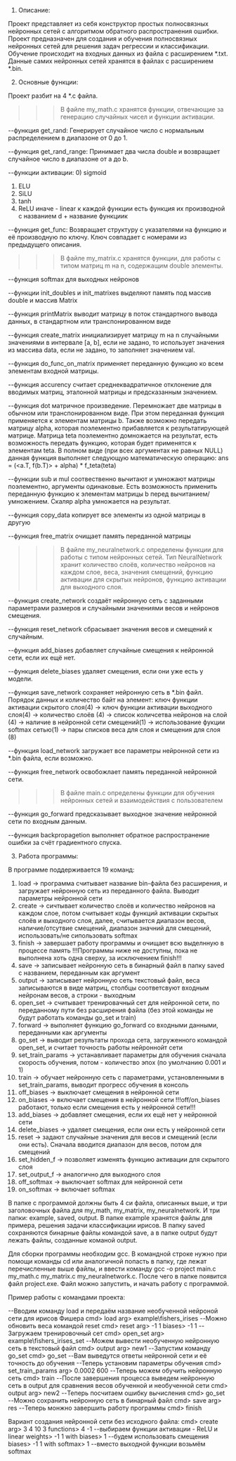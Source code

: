 1) Описание:

Проект представляет из себя конструктор простых полносвязных нейронных сетей с алгоритмом обратного распространения ошибки. Проект предназначен для создания и обучения полносвязных нейронных сетей для решения задач регрессии и классификации. Обучение происходит на входных данных из файла с расширением *.txt. Данные самих нейронных сетей хранятся в файлах с расширением *.bin.

2) Основные функции:

Проект разбит на 4 *.c файла.
>>>В файле my_math.c хранятся функции, отвечающие за генерацию случайных чисел и функции активации.

--функция get_rand: Генерирует случайное число с нормальным распределением в диапазоне от 0 до 1.

--функция get_rand_range: Принимает два числа double и возвращает случайное число в диапазоне от  a до b.

--функции активации:
0) sigmoid
1) ELU
2) SiLU
3) tanh
4) ReLU
иначе - linear
к каждой функции есть функция их производной с названием d + название функциик

--функция get_func:
Возвращает структуру с указателями на функцию и её производную по ключу. Ключ совпадает с номерами из предыдущего описания.


>>>В файле my_matrix.c хранятся функции, для работы с типом матриц m на n, содержащим double элементы.

--функция softmax для выходных нейронов

--функции init_doubles и init_matrixes выделяют память под массив double и массив Matrix

--функция printMatrix выводит матрицу в поток стандартного вывода данных, в стандартном или транспонированном виде

--функция create_matrix инициализирует матрицу m на n случайными значениями в интервале [a, b], если не задано, то использует значения из массива data, если не задано, то заполняет значением val.

--функция do_func_on_matrix применяет переданную функцию ко всем элементам входной матрицы.

--функция accurency считает среднеквадратичное отклонение для вводимых матриц, эталонной матрицы и предсказанным значением.

--функция dot матричное произведение. Перемножает две матрицы в обычном или транспонированном виде. При этом переданная функция применяется к элементам матрицы b. Также возможно передать матрицу alpha, которая поэлементно прибавляется к результатирующей матрице. Матрица teta поэлементно домножается на результат, есть возможность передать функцию, которая будет применятся к элементам teta.
В полном виде (при всех аргументах не равных NULL) данная функция выполняет следующую математическую операцию: 
ans = (<a.T, f(b.T)> + alpha) * f_teta(teta)

--функции sub и mul соотвественно вычитают и умножают матрицы поэлементно, аргументы одинаковые. Есть возможность применить переданную функцию к элементам матрицы b перед вычитанием/умножением. Скаляр alpha умножается на результат.

--функция copy_data копирует все элементы из одной матрицы в другую

--функция free_matrix очищает память переданной матрицы


>>>В файле my_neuralnetwork.c определены функции для работы с типом нейронных сетей.
Тип NeuralNetwork хранит количество слоёв, количество нейронов на каждом слое, веса, значения смещений, функцию активации для скрытых нейронов, функцию активации для выходного слоя.

--функция create_network создаёт нейронную сеть с заданными параметрами размеров и случайными значениями весов и нейронов смещения.

--функция reset_network сбрасывает значения весов и смещений к случайным.

--функция add_biases добавляет случайные смещения к нейронной сети, если их ещё нет.

--функция delete_biases удаляет смещения, если они уже есть у модели.

--функция save_network сохраняет нейронную сеть в *.bin файл. Порядок данных и количество байт на элемент: ключ функции активации скрытого слоя(4) -> ключ функции активации выходного слоя(4) -> количество слоёв (4) -> список количсетва нейронов на слой (4) -> наличие в нейронной сети смещений(1) -> использование фукции softmax сетью(1) -> пары списков веса для слоя и смещения для слоя (8)

--функция load_network загружает все параметры нейронной сети из *.bin файла, если возможно.

--функция free_network освобожлает память переданной нейронной сети.


>>>В файле main.c определены функции для обучения нейронных сетей и взаимодействия с пользователем

--функция go_forward предсказывает выходное значение нейронной сети по входным данным.

--функция backpropagetion выполняет обратное распространение ошибки за счёт градиентного спуска.

3) Работа программы:

В программе поддерживается 19 команд:
1) load -> программа считывает название bin-файла без расширения, и загружает нейронную сеть из переданного файла. Выводит параметры нейронной сети
2) create -> сичтывает количество слоёв и количество нейронов на каждом слое, потом считывает коды функций активации скрытых слоёв и выходного слоя, далее, считывается диапазон весов, наличие/отсутвие смещений, диапазон значний для смещений, использовать/не сипользовать softmax
3) finish -> завершает работу программы и очищает всю выделнную в процессе память
!!!Программы ниже не доступны, пока не выполнена хоть одна сверху, за исключением finish!!!
4) save -> записывает нейронную сеть в бинарный файл в папку saved с названием, переданным как аргумент
5) output -> записывает нейронную сеть текстовый файл, веса записываются в виде матриц, столбцы соответсвуют входным нейронам весов, а строки - выходным
6) open_set -> считывает тренировачный сет для нейронной сети, по переданному пути без расширения файла (без этой команды не будут работать команды go_set и train)
7) forward -> выполняет функцию go_forward со входными данными, переданными как аргументы
8) go_set -> выводит результаты прохода сета, загруженного командой open_set, и считает точность работы нейроннойт сети
9) set_train_params -> устанавливает параметры для обучения сначала скорость обучения, потом - количество эпох (по умолчанию 0.001 и 1)
10) train -> обучает нейронную сеть с параметрами, установленными в set_train_params, выводит прогресс обучения в консоль
11) off_biases -> выключает смещения в нейронной сети
12) on_biases -> включает смещения в нейронной сети
!!!off/on_biases работают, только если смещения есть у нейронной сети!!!
13) add_biases -> добавляет смещения, если их ещё нет у нейронной сети
14) delete_biases -> удаляет смещения, если они есть у нейронной сети
15) reset -> задают случайные значения для весов и смещений (если они есть). Сначала вводится диапазон для весов, потом для смещений
16) set_hidden_f -> позволяет изменять функцию активации для скрытого слоя
17) set_output_f -> аналогично для выходного слоя
18) off_softmax -> выключает softmax для нейронной сети
19) on_softmax -> включает softmax

В папке с программой должны быть 4 си файла, описанных выше, и три заголовочных файла для my_math, my_matrix, my_neuralnetwork. И три папки: example, saved, output. В папке example хранятся файлы для примера, решения задачи классификации ирисов. В папку saved сохраняются бинарные файлы командой save, а в папке output будут лежать файлы, созданные команой output.

Для сборки программы необходим gcс. В командной строке нужно при помощи команды cd или аналогичной попасть в папку, где лежат перечисленные выше файлы, и ввести команду gcc -o project main.c my_math.c my_matrix.c my_neuralnetwork.c.
После чего в папке появится файл project.exe. Файл можно запустить, и начать работу с программой.

Пример работы с командами проекта:

--Вводим команду load и передаём название необученной нейроной сети для ирисов Фишера
cmd> load
arg> example\fishers_irises
--Можно обновить веса командой reset
cmd> reset
arg> -1 1
biases> -1 1
--Загружаем тренировочный сет
cmd> open_set
arg> example\fishers_irises_set
--Можем вывести необученную нейронную сеть в текстовый файл
cmd> output
arg> new1
--Запустим команду go_set
cmd> go_set
--Вам выведутся ответы нейронной сети и её точность до обучения
--Теперь установим параметры обучения
cmd> set_train_params
arg> 0.0002 600
--Теперь можем обучить нейронную сеть
cmd> train
--После завершения процесса выведем нейронную сеть в output для сравнения весов обученной и необученной сети
cmd> output
arg> new2
--Теперь посчитаем ошибку вычисления
cmd> go_set
--Можно сохранить нейронную сеть в бинарный файл
cmd> save
arg> res
--Теперь монжно завершить работу программы
cmd> finish

Вариант создания нейронной сети без исходного файла:
cmd> create
arg> 3 4 10 3
functions> 4 -1  --выбираем функции активации - ReLU и linear
weights> -1 1
with biases> 1 --будем использовать смещения
biases> -1 1
with softmax> 1  --вместо выходной функции возьмём softmax
